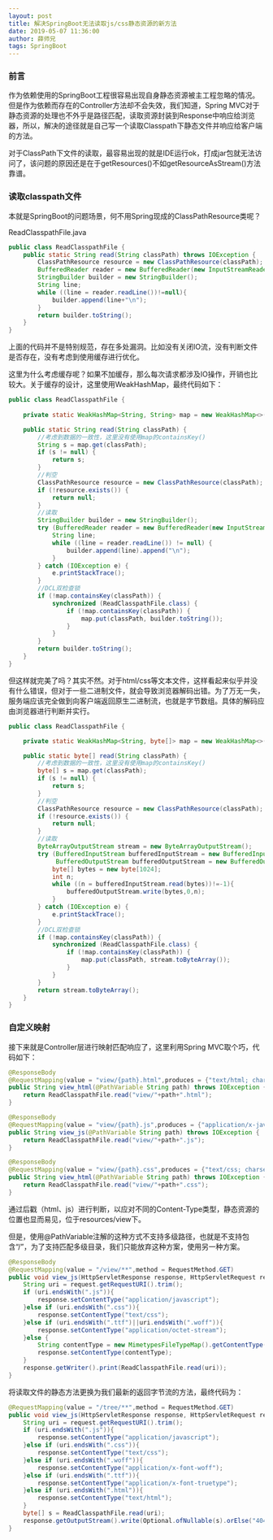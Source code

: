 ```yaml
---
layout: post
title: 解决SpringBoot无法读取js/css静态资源的新方法
date: 2019-05-07 11:36:00
author: 薛师兄
tags: SpringBoot
---
```

### 前言

作为依赖使用的SpringBoot工程很容易出现自身静态资源被主工程忽略的情况。但是作为依赖而存在的Controller方法却不会失效，我们知道，Spring MVC对于静态资源的处理也不外乎是路径匹配，读取资源封装到Response中响应给浏览器，所以，解决的途径就是自己写一个读取Classpath下静态文件并响应给客户端的方法。

对于ClassPath下文件的读取，最容易出现的就是IDE运行ok，打成jar包就无法访问了，该问题的原因还是在于getResources()不如getResourceAsStream()方法靠谱。

### 读取classpath文件

本就是SpringBoot的问题场景，何不用Spring现成的ClassPathResource类呢？

ReadClasspathFile.java

```java
public class ReadClasspathFile {
    public static String read(String classPath) throws IOException {
        ClassPathResource resource = new ClassPathResource(classPath);
        BufferedReader reader = new BufferedReader(new InputStreamReader(resource.getInputStream(),"UTF-8"));
        StringBuilder builder = new StringBuilder();
        String line;
        while ((line = reader.readLine())!=null){
            builder.append(line+"\n");
        }
        return builder.toString();
    }
}
```

上面的代码并不是特别规范，存在多处漏洞。比如没有关闭IO流，没有判断文件是否存在，没有考虑到使用缓存进行优化。

这里为什么考虑缓存呢？如果不加缓存，那么每次请求都涉及IO操作，开销也比较大。关于缓存的设计，这里使用WeakHashMap，最终代码如下：

```java
public class ReadClasspathFile {
    
    private static WeakHashMap<String, String> map = new WeakHashMap<>();

    public static String read(String classPath) {
        //考虑到数据的一致性，这里没有使用map的containsKey()
        String s = map.get(classPath);
        if (s != null) {
            return s;
        }
        //判空
        ClassPathResource resource = new ClassPathResource(classPath);
        if (!resource.exists()) {
            return null;
        }
        //读取
        StringBuilder builder = new StringBuilder();
        try (BufferedReader reader = new BufferedReader(new InputStreamReader(resource.getInputStream(), "UTF-8"))) {
            String line;
            while ((line = reader.readLine()) != null) {
                builder.append(line).append("\n");
            }
        } catch (IOException e) {
            e.printStackTrace();
        }
        //DCL双检查锁
        if (!map.containsKey(classPath)) {
            synchronized (ReadClasspathFile.class) {
                if (!map.containsKey(classPath)) {
                    map.put(classPath, builder.toString());
                }
            }
        }
        return builder.toString();
    }
}
```

但这样就完美了吗？其实不然。对于html/css等文本文件，这样看起来似乎并没有什么错误，但对于一些二进制文件，就会导致浏览器解码出错。为了万无一失，服务端应该完全做到向客户端返回原生二进制流，也就是字节数组。具体的解码应由浏览器进行判断并实行。

```java
public class ReadClasspathFile {

    private static WeakHashMap<String, byte[]> map = new WeakHashMap<>();

    public static byte[] read(String classPath) {
        //考虑到数据的一致性，这里没有使用map的containsKey()
        byte[] s = map.get(classPath);
        if (s != null) {
            return s;
        }
        //判空
        ClassPathResource resource = new ClassPathResource(classPath);
        if (!resource.exists()) {
            return null;
        }
        //读取
        ByteArrayOutputStream stream = new ByteArrayOutputStream();
        try (BufferedInputStream bufferedInputStream = new BufferedInputStream(resource.getInputStream());
             BufferedOutputStream bufferedOutputStream = new BufferedOutputStream(stream)) {
            byte[] bytes = new byte[1024];
            int n;
            while ((n = bufferedInputStream.read(bytes))!=-1){
                bufferedOutputStream.write(bytes,0,n);
            }
        } catch (IOException e) {
            e.printStackTrace();
        }
        //DCL双检查锁
        if (!map.containsKey(classPath)) {
            synchronized (ReadClasspathFile.class) {
                if (!map.containsKey(classPath)) {
                    map.put(classPath, stream.toByteArray());
                }
            }
        }
        return stream.toByteArray();
    }
}
```

### 自定义映射

接下来就是Controller层进行映射匹配响应了，这里利用Spring MVC取个巧，代码如下：

```java
@ResponseBody
@RequestMapping(value = "view/{path}.html",produces = {"text/html; charset=UTF-8"})
public String view_html(@PathVariable String path) throws IOException {
    return ReadClasspathFile.read("view/"+path+".html");
}

@ResponseBody
@RequestMapping(value = "view/{path}.js",produces = {"application/x-javascript; charset=UTF-8"})
public String view_js(@PathVariable String path) throws IOException {
    return ReadClasspathFile.read("view/"+path+".js");
}

@ResponseBody
@RequestMapping(value = "view/{path}.css",produces = {"text/css; charset=UTF-8"})
public String view_html(@PathVariable String path) throws IOException {
    return ReadClasspathFile.read("view/"+path+".css");
}

```

通过后戳（html、js）进行判断，以应对不同的Content-Type类型，静态资源的位置也显而易见，位于resources/view下。

但是，使用@PathVariable注解的这种方式不支持多级路径，也就是不支持包含“/”，为了支持匹配多级目录，我们只能放弃这种方案，使用另一种方案。

```java
@ResponseBody
@RequestMapping(value = "/view/**",method = RequestMethod.GET)
public void view_js(HttpServletResponse response, HttpServletRequest request) throws IOException {
    String uri = request.getRequestURI().trim();
    if (uri.endsWith(".js")){
        response.setContentType("application/javascript");
    }else if (uri.endsWith(".css")){
        response.setContentType("text/css");
    }else if (uri.endsWith(".ttf")||uri.endsWith(".woff")){
        response.setContentType("application/octet-stream");
    }else {
        String contentType = new MimetypesFileTypeMap().getContentType(uri);
        response.setContentType(contentType);
    }
    response.getWriter().print(ReadClasspathFile.read(uri));
}
```

将读取文件的静态方法更换为我们最新的返回字节流的方法，最终代码为：

```java
@RequestMapping(value = "/tree/**",method = RequestMethod.GET)
public void view_js(HttpServletResponse response, HttpServletRequest request) throws IOException {
    String uri = request.getRequestURI().trim();
    if (uri.endsWith(".js")){
        response.setContentType("application/javascript");
    }else if (uri.endsWith(".css")){
        response.setContentType("text/css");
    }else if (uri.endsWith(".woff")){
        response.setContentType("application/x-font-woff");
    }else if (uri.endsWith(".ttf")){
        response.setContentType("application/x-font-truetype");
    }else if (uri.endsWith(".html")){
        response.setContentType("text/html");
    }
    byte[] s = ReadClasspathFile.read(uri);
    response.getOutputStream().write(Optional.ofNullable(s).orElse("404".getBytes()));
}
```